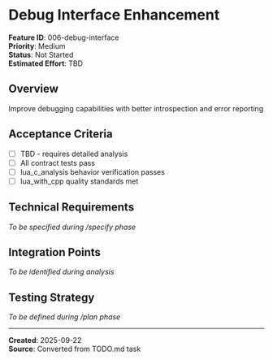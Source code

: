# Debug Interface Enhancement

**Feature ID**: 006-debug-interface  
**Priority**: Medium  
**Status**: Not Started  
**Estimated Effort**: TBD  

## Overview
Improve debugging capabilities with better introspection and error reporting

## Acceptance Criteria
- [ ] TBD - requires detailed analysis
- [ ] All contract tests pass
- [ ] lua_c_analysis behavior verification passes
- [ ] lua_with_cpp quality standards met

## Technical Requirements
*To be specified during /specify phase*

## Integration Points
*To be identified during analysis*

## Testing Strategy
*To be defined during /plan phase*

---
**Created**: 2025-09-22  
**Source**: Converted from TODO.md task
